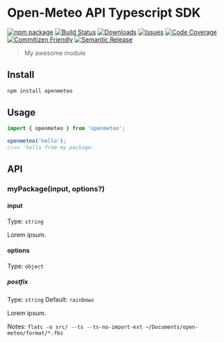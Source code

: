 # Open-Meteo API Typescript SDK

[![npm package][npm-img]][npm-url]
[![Build Status][build-img]][build-url]
[![Downloads][downloads-img]][downloads-url]
[![Issues][issues-img]][issues-url]
[![Code Coverage][codecov-img]][codecov-url]
[![Commitizen Friendly][commitizen-img]][commitizen-url]
[![Semantic Release][semantic-release-img]][semantic-release-url]

> My awesome module

## Install

```bash
npm install openmeteo
```

## Usage

```ts
import { openmeteo } from 'openmeteo';

openmeteo('hello');
//=> 'hello from my package'
```

## API

### myPackage(input, options?)

#### input

Type: `string`

Lorem ipsum.

#### options

Type: `object`

##### postfix

Type: `string`
Default: `rainbows`

Lorem ipsum.


Notes:
`flatc -o src/ --ts --ts-no-import-ext ~/Documents/open-meteo/format/*.fbs`

[build-img]:https://github.com/open-meteo/typescript/actions/workflows/release.yml/badge.svg
[build-url]:https://github.com/open-meteo/typescript/actions/workflows/release.yml
[downloads-img]:https://img.shields.io/npm/dt/openmeteo
[downloads-url]:https://www.npmtrends.com/openmeteo
[npm-img]:https://img.shields.io/npm/v/openmeteo
[npm-url]:https://www.npmjs.com/package/openmeteo
[issues-img]:https://img.shields.io/github/issues/open-meteo/typescript
[issues-url]:https://github.com/open-meteo/typescript/issues
[codecov-img]:https://codecov.io/gh/open-meteo/typescript/branch/main/graph/badge.svg
[codecov-url]:https://codecov.io/gh/open-meteo/typescript
[semantic-release-img]:https://img.shields.io/badge/%20%20%F0%9F%93%A6%F0%9F%9A%80-semantic--release-e10079.svg
[semantic-release-url]:https://github.com/semantic-release/semantic-release
[commitizen-img]:https://img.shields.io/badge/commitizen-friendly-brightgreen.svg
[commitizen-url]:http://commitizen.github.io/cz-cli/
